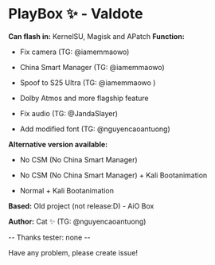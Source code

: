 # PlayBox ✨ - Valdote
**Can flash in:** KernelSU, Magisk and APatch
**Function:**

- Fix camera (TG: @iamemmaowo)

 - China Smart Manager (TG: @iamemmaowo)
 
 - Spoof to S25 Ultra (TG: @iamemmaowo )
 
 - Dolby Atmos and more flagship feature
 
 - Fix audio (TG: @JandaSlayer)
 
 - Add modified font (TG: @nguyencaoantuong)

**Alternative version available:**

 - No CSM (No China Smart Manager)
 
 - No CSM (No China Smart Manager)  + Kali Bootanimation
 
 - Normal + Kali Bootanimation

**Based:** Old project (not release:D) - AiO Box

**Author:** Cat  ✨ (TG: @nguyencaoantuong)

-- Thanks tester: none --

Have any problem, please create issue!
